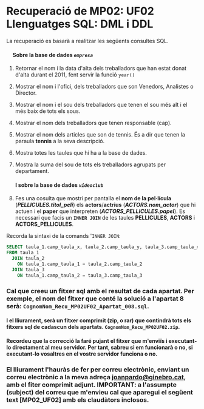 # Recuperació de MP02: UF02 Llenguatges SQL: DML i DDL

La recuperació es basarà a realitzar les següents consultes SQL.

#### &nbsp;&nbsp;&nbsp;&nbsp;&nbsp;Sobre la base de dades ***```empresa```***

1. Retornar el nom i la data d'alta dels treballadors que han estat donat d'alta durant el 2011, fent servir la funció ```year()```
1. Mostrar el nom i l'ofici, dels treballadors que son Venedors, Analistes o Director.
1. Mostrar el nom i el sou dels treballadors que tenen el sou més alt i el més baix de tots els sous.
1. Mostrar el nom dels treballadors que tenen responsable (cap).
1. Mostrar el nom dels articles que son de tennis. És a dir que tenen la paraula **tennis** a la seva descripció.
1. Mostra totes les taules que hi ha a la base de dades.
1. Mostra la suma del sou de tots els treballadors agrupats per departament.

    #### I sobre la base de dades ***```videoclub```***
1. Fes una cosulta que mostri per pantalla el **nom de la pel·lícula** (***PELLICULES.titol_peli***) els **actors**/**actrius** (***ACTORS.nom_actor***) que hi actuen i el **paper** que interpreten (***ACTORS_PELLICULES.papel***). Es necessari que facis un **```INNER JOIN```** de les taules **PELLICULES**, **ACTORS** i **ACTORS_PELLICULES**.

Recorda la sintaxi de la comands '```INNER JOIN```:

```sql
SELECT taula_1.camp_taula_x, taula_2.camp_taula_y, taula_3.camp_taula_x, ...
FROM taula_1
  JOIN taula_2
    ON taula_1.camp_taula_1 = taula_2.camp_taula_2
  JOIN taula_3
    ON taula_1.camp_taula_2 = taula_3.camp_taula_3
```

### Cal que creeu un fitxer sql amb el resultat de cada apartat. Per exemple, el nom del fitxer que conté la solució a l'apartat 8 serà: ```CognomNom_Recu_MP02UF02_Apartat_008.sql```.
#### I el lliurament, serà un fitxer comprimit (zip, o rar) que contindrà tots els fitxers sql de cadascun dels apartats. ```CognomNom_Recu_MP02UF02.zip```.
#### Recordeu que la correcció la faré pujant el fitxer que m'enviïs i executant-lo directament al meu servidor. Per tant, sabreu si em funcionarà o no, si executant-lo vosaltres en el vostre servidor funciona o no.

### El lliurament l'hauràs de fer per correu electrònic, enviant un correu electrònic a la meva adreça joanpardo@ginebro.cat, amb el fiter comprimit adjunt. IMPORTANT: a l'assumpte (subject) del correu que m'envieu cal que aparegui el següent text [MP02_UF02] amb els claudàtors inclosos.
